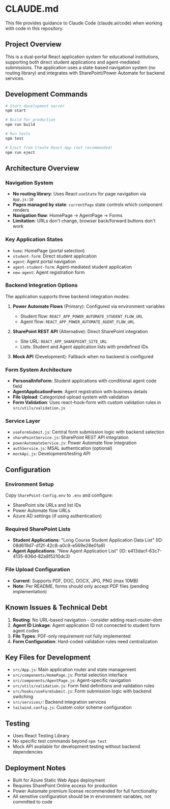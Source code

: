 # CLAUDE.md

This file provides guidance to Claude Code (claude.ai/code) when working with code in this repository.

## Project Overview

This is a dual-portal React application system for educational institutions, supporting both direct student applications and agent-mediated submissions. The application uses a state-based navigation system (no routing library) and integrates with SharePoint/Power Automate for backend services.

## Development Commands

```bash
# Start development server
npm start

# Build for production
npm run build

# Run tests
npm test

# Eject from Create React App (not recommended)
npm run eject
```

## Architecture Overview

### Navigation System
- **No routing library**: Uses React `useState` for page navigation via `App.js:10`
- **Pages managed by state**: `currentPage` state controls which component renders
- **Navigation flow**: HomePage → AgentPage → Forms
- **Limitation**: URLs don't change, browser back/forward buttons don't work

### Key Application States
- `home`: HomePage (portal selection)
- `student-form`: Direct student application
- `agent`: Agent portal navigation
- `agent-student-form`: Agent-mediated student application
- `new-agent`: Agent registration form

### Backend Integration Options

The application supports three backend integration modes:

1. **Power Automate Flows** (Primary): Configured via environment variables
   - Student flow: `REACT_APP_POWER_AUTOMATE_STUDENT_FLOW_URL`
   - Agent flow: `REACT_APP_POWER_AUTOMATE_AGENT_FLOW_URL`

2. **SharePoint REST API** (Alternative): Direct SharePoint integration
   - Site URL: `REACT_APP_SHAREPOINT_SITE_URL`
   - Lists: Student and Agent application lists with predefined IDs

3. **Mock API** (Development): Fallback when no backend is configured

### Form System Architecture

- **PersonalInfoForm**: Student applications with conditional agent code field
- **AgentApplicationForm**: Agent registration with business details
- **File Upload**: Categorized upload system with validation
- **Form Validation**: Uses react-hook-form with custom validation rules in `src/utils/validation.js`

### Service Layer

- `useFormSubmit.js`: Central form submission logic with backend selection
- `sharePointService.js`: SharePoint REST API integration
- `powerAutomateService.js`: Power Automate flow integration
- `authService.js`: MSAL authentication (optional)
- `mockApi.js`: Development/testing API

## Configuration

### Environment Setup
Copy `SharePoint-Config.env` to `.env` and configure:
- SharePoint site URLs and list IDs
- Power Automate flow URLs
- Azure AD settings (if using authentication)

### Required SharePoint Lists
- **Student Applications**: "Long Course Student Application Data List" (ID: 08d619d7-d12f-42c8-a0c9-e569e28e01a9)
- **Agent Applications**: "New Agent Application List" (ID: e413dacf-63c7-4135-836d-82a8f5210dc3)

### File Upload Configuration
- **Current**: Supports PDF, DOC, DOCX, JPG, PNG (max 10MB)
- **Note**: Per README, forms should only accept PDF files (pending implementation)

## Known Issues & Technical Debt

1. **Routing**: No URL-based navigation - consider adding react-router-dom
2. **Agent ID Linkage**: Agent application ID not connected to student form agent codes
3. **File Types**: PDF-only requirement not fully implemented
4. **Form Configuration**: Hard-coded validation rules need centralization

## Key Files for Development

- `src/App.js`: Main application router and state management
- `src/components/HomePage.js`: Portal selection interface
- `src/components/AgentPage.js`: Agent-specific navigation
- `src/utils/validation.js`: Form field definitions and validation rules
- `src/hooks/useFormSubmit.js`: Form submission logic with backend switching
- `src/services/`: Backend integration services
- `tailwind.config.js`: Custom color scheme configuration

## Testing

- Uses React Testing Library
- No specific test commands beyond `npm test`
- Mock API available for development testing without backend dependencies

## Deployment Notes

- Built for Azure Static Web Apps deployment
- Requires SharePoint Online access for production
- Power Automate premium license recommended for full functionality
- All sensitive configuration should be in environment variables, not committed to code